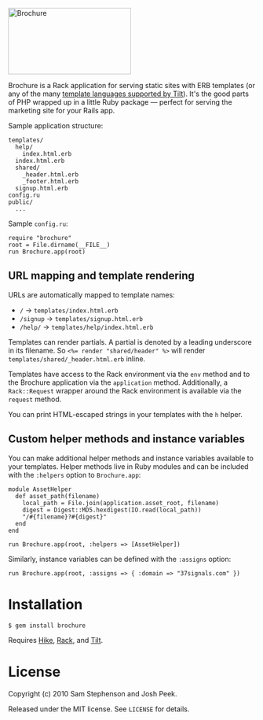 <img src="https://github.com/downloads/sstephenson/brochure/logo.png"
width="250" height="135" alt="Brochure">

Brochure is a Rack application for serving static sites with ERB
templates (or any of the many [template languages supported by
Tilt](http://github.com/rtomayko/tilt/blob/master/TEMPLATES.md#readme)).
It's the good parts of PHP wrapped up in a little Ruby package &mdash;
perfect for serving the marketing site for your Rails app.


Sample application structure:

    templates/
      help/
        index.html.erb
      index.html.erb
      shared/
        _header.html.erb
        _footer.html.erb
      signup.html.erb
    config.ru
    public/
      ...

Sample `config.ru`:

    require "brochure"
    root = File.dirname(__FILE__)
    run Brochure.app(root)


## URL mapping and template rendering

URLs are automatically mapped to template names:

* `/` &rarr; `templates/index.html.erb`
* `/signup` &rarr; `templates/signup.html.erb`
* `/help/` &rarr; `templates/help/index.html.erb`

Templates can render partials. A partial is denoted by a leading
underscore in its filename. So `<%= render "shared/header" %>` will
render `templates/shared/_header.html.erb` inline.

Templates have access to the Rack environment via the `env` method and
to the Brochure application via the `application`
method. Additionally, a `Rack::Request` wrapper around the Rack
environment is available via the `request` method.

You can print HTML-escaped strings in your templates with the `h`
helper.


## Custom helper methods and instance variables

You can make additional helper methods and instance variables
available to your templates. Helper methods live in Ruby modules and
can be included with the `:helpers` option to `Brochure.app`:

    module AssetHelper
      def asset_path(filename)
        local_path = File.join(application.asset_root, filename)
        digest = Digest::MD5.hexdigest(IO.read(local_path))
        "/#{filename}?#{digest}"
      end
    end

    run Brochure.app(root, :helpers => [AssetHelper])

Similarly, instance variables can be defined with the `:assigns`
option:

    run Brochure.app(root, :assigns => { :domain => "37signals.com" })


# Installation

    $ gem install brochure

Requires [Hike](http://github.com/sstephenson/hike),
[Rack](http://rack.rubyforge.org/), and
[Tilt](http://github.com/rtomayko/tilt).


# License

Copyright (c) 2010 Sam Stephenson and Josh Peek.

Released under the MIT license. See `LICENSE` for details.
